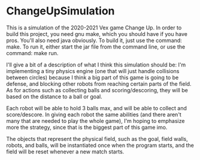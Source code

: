 # ChangeUpSimulation

This is a simulation of the 2020-2021 Vex game Change Up.
In order to build this project, you need gnu make, which you should have if you have pros. You'll also need java obviously.
To build it, just use the command: make.
To run it, either start the jar file from the command line, or use the command: make run.

I'll give a bit of a description of what I think this simulation should be:
I'm implementing a tiny physics engine (one that will just handle collisions between circles) because I think a big part of this game is going to be defense, and blocking other robots from reaching certain parts of the field. As for actions such as collecting balls and scoring/descoring, they will be based on the distance to a ball or goal. 

Each robot will be able to hold 3 balls max, and will be able to collect and score/descore. In giving each robot the same abilities (and there aren't many that are needed to play the whole game), I'm hoping to emphasize more the strategy, since that is the biggest part of this game imo.

The objects that represent the physical field, such as the goal, field walls, robots, and balls, will be instantiated once when the program starts, and the field will be reset whenever a new match starts.
